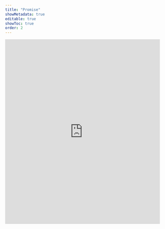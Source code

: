 ```yaml
---
title: "Promise"
showMetadata: true
editable: true
showToc: true
order: 2
---
```


<iframe width="100%" height="600" src="https://www.youtube.com/embed/dD5hv6v4d7I" title="YouTube video player" frameborder="0" allow="accelerometer; autoplay; clipboard-write; encrypted-media; gyroscope; picture-in-picture" allowfullscreen></iframe>